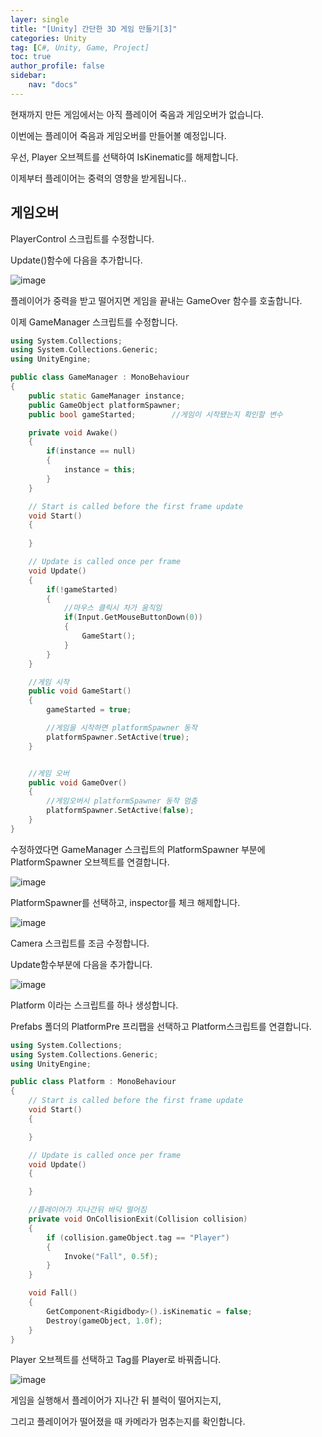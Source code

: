 ```yaml
---
layer: single
title: "[Unity] 간단한 3D 게임 만들기[3]"
categories: Unity
tag: [C#, Unity, Game, Project]
toc: true
author_profile: false
sidebar: 
    nav: "docs"
---
```




현재까지 만든 게임에서는 아직 플레이어 죽음과 게임오버가 없습니다.

이번에는 플레이어 죽음과 게임오버를 만들어볼 예정입니다.

우선, Player 오브젝트를 선택하여 IsKinematic를 해제합니다.

이제부터 플레이어는 중력의 영향을 받게됩니다..



## 게임오버

PlayerControl 스크립트를 수정합니다.

Update()함수에 다음을 추가합니다.

![image](/images/2023/2023-04-08/capture_3.png)



플레이어가 중력을 받고 떨어지면 게임을 끝내는 GameOver 함수를 호출합니다.

이제 GameManager 스크립트를 수정합니다.

```c++
using System.Collections;
using System.Collections.Generic;
using UnityEngine;

public class GameManager : MonoBehaviour
{
    public static GameManager instance;
    public GameObject platformSpawner;
    public bool gameStarted;        //게임이 시작됐는지 확인할 변수

    private void Awake()
    {
        if(instance == null)
        {
            instance = this;
        }
    }

    // Start is called before the first frame update
    void Start()
    {
        
    }

    // Update is called once per frame
    void Update()
    {
        if(!gameStarted)
        {
            //마우스 클릭시 차가 움직임
            if(Input.GetMouseButtonDown(0))
            {
                GameStart();
            }
        }
    }

    //게임 시작
    public void GameStart()
    {
        gameStarted = true;

        //게임을 시작하면 platformSpawner 동작
        platformSpawner.SetActive(true);
    }


    //게임 오버
    public void GameOver()
    {
        //게임오버시 platformSpawner 동작 멈춤
        platformSpawner.SetActive(false);
    }
}

```

수정하였다면 GameManager 스크립트의 PlatformSpawner 부분에 PlatformSpawner 오브젝트를 연결합니다.

![image](/images/2023/2023-04-08/capture_4.png)



PlatformSpawner를 선택하고, inspector를 체크 해제합니다.

![image](/images/2023/2023-04-08/capture_5.png)



Camera 스크립트를 조금 수정합니다.

Update함수부분에 다음을 추가합니다.


![image](/images/2023/2023-04-08/capture_6.png)




Platform 이라는 스크립트를 하나 생성합니다.

Prefabs 폴더의 PlatformPre 프리팹을 선택하고 Platform스크립트를 연결합니다.



```c++
using System.Collections;
using System.Collections.Generic;
using UnityEngine;

public class Platform : MonoBehaviour
{
    // Start is called before the first frame update
    void Start()
    {

    }

    // Update is called once per frame
    void Update()
    {

    }

    //플레이어가 지나간뒤 바닥 떨어짐
    private void OnCollisionExit(Collision collision)
    {
        if (collision.gameObject.tag == "Player")
        {
            Invoke("Fall", 0.5f);
        }
    }

    void Fall()
    {
        GetComponent<Rigidbody>().isKinematic = false;
        Destroy(gameObject, 1.0f);
    }
}

```




Player 오브젝트를 선택하고 Tag를 Player로 바꿔줍니다.

![image](/images/2023/2023-04-08/capture_7.png)


게임을 실행해서 플레이어가 지나간 뒤 블럭이 떨어지는지,

그리고 플레이어가 떨어졌을 때 카메라가 멈추는지를 확인합니다.

